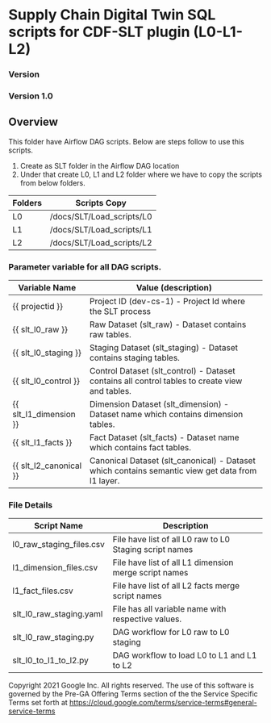 # Supply Chain Digital Twin SQL scripts for CDF-SLT plugin (L0-L1-L2)
### Version
### Version 1.0
## Overview

This folder have Airflow DAG scripts. Below are steps follow to use this scripts.

1. Create as SLT folder in the Airflow DAG location
2. Under that create L0, L1 and L2 folder where we have to copy the scripts from below folders.

| Folders | Scripts Copy              |
|---------|---------------------------|
| L0      | /docs/SLT/Load_scripts/L0 |
| L1      | /docs/SLT/Load_scripts/L1 |
| L2      | /docs/SLT/Load_scripts/L2 |

### Parameter variable for all DAG scripts.

| Variable Name         | Value (description)                                                                              |
|-----------------------|--------------------------------------------------------------------------------------------------|
| {{ projectid }}       | Project ID (dev-cs-1) - Project Id where the SLT process                                         |
| {{ slt_l0_raw }}      | Raw Dataset (slt_raw) - Dataset contains raw tables.                                             |
| {{ slt_l0_staging }}  | Staging Dataset (slt_staging) - Dataset contains staging tables.                                 |
| {{ slt_l0_control }}  | Control Dataset (slt_control) - Dataset contains all control tables to create view and tables.   |
| {{ slt_l1_dimension }}| Dimension Dataset (slt_dimension) - Dataset name which contains dimension tables.                |
| {{ slt_l1_facts }}    | Fact Dataset (slt_facts) - Dataset name which contains fact tables.                              |
| {{ slt_l2_canonical }}| Canonical Dataset (slt_canonical) - Dataset which contains semantic view get data from l1 layer. |

### File Details

| Script Name              | Description                                             |
|--------------------------|---------------------------------------------------------|
| l0_raw_staging_files.csv | File have list of all L0 raw to L0 Staging script names |
| l1_dimension_files.csv   | File have list of all L1 dimension merge script names   |
| l1_fact_files.csv		   | File have list of all L2 facts merge script names       |
| slt_l0_raw_staging.yaml  | File has all variable name with respective values.      |
| slt_l0_raw_staging.py    | DAG workflow for L0 raw to L0 staging                   |
| slt_l0_to_l1_to_l2.py    | DAG workflow to load L0 to L1 and L1 to L2              | 



 
Copyright 2021 Google Inc. All rights reserved.
The use of this software is governed by the Pre-GA Offering Terms section of the the Service Specific Terms set forth at https://cloud.google.com/terms/service-terms#general-service-terms